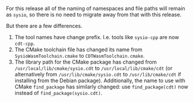 For this release all of the naming of namespaces and file paths will remain as `sysio`, so there is no need to migrate away from that with this release.

But there are a few differences.

1. The tool names have change prefix. I.e. tools like `sysio-cpp` are now `cdt-cpp`.
2. The CMake toolchain file has changed its name from `SysioWasmToolchain.cmake` to `CDTWasmToolchain.cmake`.
3. The library path for the CMake package has changed from `/usr/local/lib/cmake/sysio.cdt` to `/usr/local/lib/cmake/cdt` (or alternatively from `/usr/lib/cmake/sysio.cdt` to `/usr/lib/cmake/cdt` if installing from the Debian package). Additionally, the name to use with CMake `find_package` has similarly changed: use `find_package(cdt)` now instead of `find_package(sysio.cdt)`.
